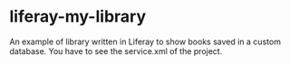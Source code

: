 liferay-my-library
==================

An example of library written in Liferay to show books saved in a custom database. You have to see the service.xml of the project.
